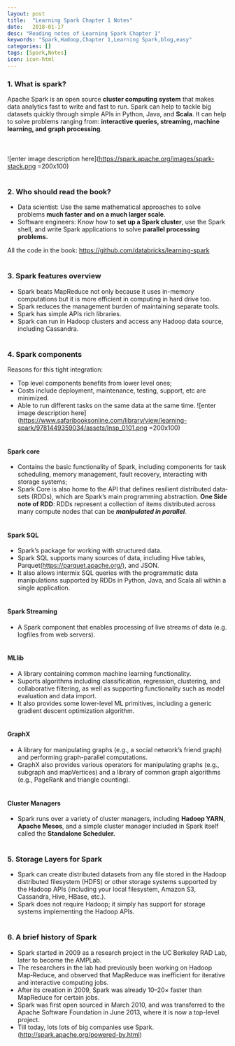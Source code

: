 ```yaml
---
layout: post
title:  "Learning Spark Chapter 1 Notes"
date:   2018-01-17
desc: "Reading notes of Learning Spark Chapter 1"
keywords: "Spark,Hadoop,Chapter 1,Learning Spark,blog,easy"
categories: []
tags: [Spark,Notes]
icon: icon-html
---
```

### 1.  What is spark?
Apache Spark is an open source **cluster computing system** that makes data analytics fast to write and fast to run. Spark can help to tackle big datasets quickly through simple APIs in Python, Java, and **Scala**. It can help to solve problems ranging from: **interactive queries, streaming, machine learning, and graph processing**.
<br><br>
<br><br>
![enter image description here](https://spark.apache.org/images/spark-stack.png =200x100)
<br><br>
### 2. Who should read the book?
 * Data scientist: Use the same mathematical approaches to solve problems **much faster and on a much larger scale**.
 * Software engineers: Know how to **set up a Spark cluster**, use the Spark shell, and write Spark applications to solve **parallel processing problems.** 

All the code in the book: https://github.com/databricks/learning-spark
<br><br>
### 3. Spark features overview
 * Spark beats MapReduce not only because it uses in-memory computations but it is more efficient in computing in hard drive too.
 * Spark reduces the management burden of maintaining separate tools.
 * Spark has simple APIs rich libraries.
 * Spark can run in Hadoop clusters and access any Hadoop data source, including Cassandra.
 <br><br>
### 4. Spark components
Reasons for this tight integration: 
 * Top level components benefits from lower level ones; 
 * Costs include deployment, maintenance, testing, support, etc are minimized.  
 * Able to run different tasks on the same data at the same time. 
![enter image description here](https://www.safaribooksonline.com/library/view/learning-spark/9781449359034/assets/lnsp_0101.png =200x100)
<br><br>
#### Spark core
 * Contains the basic functionality of Spark, including components for task scheduling, memory management, fault recovery, interacting with storage systems;
 * Spark Core is also home to the API that defines resilient distributed data‐sets (RDDs), which are Spark’s main programming abstraction. **One Side note of RDD**: RDDs represent a collection of items distributed across many compute nodes that can be ***manipulated in parallel***. 
 <br><br>
#### Spark SQL
 * Spark’s package for working with structured data.
 * Spark SQL supports many sources of data, including Hive tables, Parquet(https://parquet.apache.org/), and JSON. 
 * It also allows intermix SQL queries with the programmatic data manipulations supported by RDDs in Python, Java, and Scala all within a single application.
 <br><br>
#### Spark Streaming
 * A Spark component that enables processing of live streams of data (e.g. logfiles from web servers).
 <br><br>
#### MLlib
 * A library containing common machine learning functionality.
 * Suports algorithms including classification, regression, clustering, and collaborative filtering, as well as supporting functionality such as model evaluation and data import.
 * It also provides some lower-level ML primitives, including a generic gradient descent optimization algorithm. 
 <br><br>
#### GraphX
 * A library for manipulating graphs (e.g., a social network’s friend graph) and performing graph-parallel computations.
 * GraphX also provides various operators for manipulating graphs (e.g., subgraph and mapVertices) and a library of common graph algorithms (e.g., PageRank and triangle counting).
 <br><br>
#### Cluster Managers
 * Spark runs over a variety of cluster managers, including **Hadoop YARN**, **Apache Mesos**, and a simple cluster manager included in Spark itself called the **Standalone Scheduler.**
 <br><br>
### 5. Storage Layers for Spark
* Spark can create distributed datasets from any file stored in the Hadoop distributed filesystem (HDFS) or other storage systems supported by the Hadoop APIs (including your local filesystem, Amazon S3, Cassandra, Hive, HBase, etc.). 
*  Spark does not require Hadoop; it simply has support for storage systems implementing the Hadoop APIs.
<br><br>
### 6. A brief history of Spark
 * Spark started in 2009 as a research project in the UC Berkeley RAD Lab, later to become the AMPLab.
 * The researchers in the lab had previously been working on Hadoop Map‐Reduce, and observed that MapReduce was inefficient for iterative and interactive computing jobs. 
 * After its creation in 2009, Spark was already 10–20× faster than MapReduce for certain jobs.
 * Spark was first open sourced in March 2010, and was transferred to the Apache Software Foundation in June 2013, where it is now a top-level project.
 * Till today, lots lots of big companies use Spark.(http://spark.apache.org/powered-by.html)

